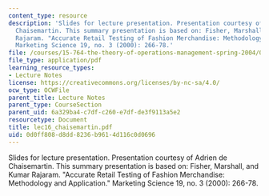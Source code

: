 ```yaml
---
content_type: resource
description: 'Slides for lecture presentation. Presentation courtesy of Adrien de
  Chaisemartin. This summary presentation is based on: Fisher, Marshall, and Kumar
  Rajaram. "Accurate Retail Testing of Fashion Merchandise: Methodology and Application."
  Marketing Science 19, no. 3 (2000): 266-78.'
file: /courses/15-764-the-theory-of-operations-management-spring-2004/0d0ff808d8dd8236b9614d116c0d0696_lec16_chaisemartin.pdf
file_type: application/pdf
learning_resource_types:
- Lecture Notes
license: https://creativecommons.org/licenses/by-nc-sa/4.0/
ocw_type: OCWFile
parent_title: Lecture Notes
parent_type: CourseSection
parent_uid: 6a329ba4-c7df-c260-e7df-de3f9113a5e2
resourcetype: Document
title: lec16_chaisemartin.pdf
uid: 0d0ff808-d8dd-8236-b961-4d116c0d0696
---
```

Slides for lecture presentation. Presentation courtesy of Adrien de Chaisemartin. This summary presentation is based on: Fisher, Marshall, and Kumar Rajaram. "Accurate Retail Testing of Fashion Merchandise: Methodology and Application." Marketing Science 19, no. 3 (2000): 266-78.